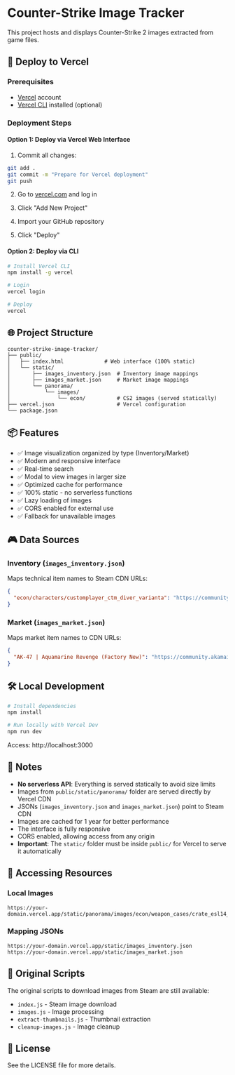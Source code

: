 # Counter-Strike Image Tracker

This project hosts and displays Counter-Strike 2 images extracted from game files.

## 🚀 Deploy to Vercel

### Prerequisites
- [Vercel](https://vercel.com) account
- [Vercel CLI](https://vercel.com/cli) installed (optional)

### Deployment Steps

#### Option 1: Deploy via Vercel Web Interface

1. Commit all changes:
```bash
git add .
git commit -m "Prepare for Vercel deployment"
git push
```

2. Go to [vercel.com](https://vercel.com) and log in

3. Click "Add New Project"

4. Import your GitHub repository

5. Click "Deploy"

#### Option 2: Deploy via CLI

```bash
# Install Vercel CLI
npm install -g vercel

# Login
vercel login

# Deploy
vercel
```

## 🌐 Project Structure

```
counter-strike-image-tracker/
├── public/
│   ├── index.html             # Web interface (100% static)
│   └── static/
│       ├── images_inventory.json  # Inventory image mappings
│       ├── images_market.json     # Market image mappings
│       └── panorama/
│           └── images/
│               └── econ/          # CS2 images (served statically)
├── vercel.json                    # Vercel configuration
└── package.json
```

## 📦 Features

- ✅ Image visualization organized by type (Inventory/Market)
- ✅ Modern and responsive interface
- ✅ Real-time search
- ✅ Modal to view images in larger size
- ✅ Optimized cache for performance
- ✅ 100% static - no serverless functions
- ✅ Lazy loading of images
- ✅ CORS enabled for external use
- ✅ Fallback for unavailable images

## 🎮 Data Sources

### Inventory (`images_inventory.json`)
Maps technical item names to Steam CDN URLs:
```json
{
  "econ/characters/customplayer_ctm_diver_varianta": "https://community.akamai.steamstatic.com/economy/image/..."
}
```

### Market (`images_market.json`)
Maps market item names to CDN URLs:
```json
{
  "AK-47 | Aquamarine Revenge (Factory New)": "https://community.akamai.steamstatic.com/economy/image/..."
}
```

## 🛠️ Local Development

```bash
# Install dependencies
npm install

# Run locally with Vercel Dev
npm run dev
```

Access: http://localhost:3000

## 📝 Notes

- **No serverless API**: Everything is served statically to avoid size limits
- Images from `public/static/panorama/` folder are served directly by Vercel CDN
- JSONs (`images_inventory.json` and `images_market.json`) point to Steam CDN
- Images are cached for 1 year for better performance
- The interface is fully responsive
- CORS enabled, allowing access from any origin
- **Important**: The `static/` folder must be inside `public/` for Vercel to serve it automatically

## 🔗 Accessing Resources

### Local Images
```
https://your-domain.vercel.app/static/panorama/images/econ/weapon_cases/crate_esl14_promo_de_overpass_png.png
```

### Mapping JSONs
```
https://your-domain.vercel.app/static/images_inventory.json
https://your-domain.vercel.app/static/images_market.json
```

## 🔧 Original Scripts

The original scripts to download images from Steam are still available:

- `index.js` - Steam image download
- `images.js` - Image processing
- `extract-thumbnails.js` - Thumbnail extraction
- `cleanup-images.js` - Image cleanup

## 📄 License

See the LICENSE file for more details.
